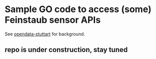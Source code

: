 # Sample GO code to access (some) Feinstaub sensor APIs

See [opendata-stuttart](https://github.com/opendata-stuttgart/meta/wiki) for background.

## repo is under construction, stay tuned
